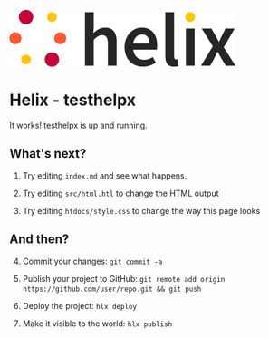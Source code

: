 <!--
  ~ Licensed to the Apache Software Foundation (ASF) under one or more
  ~ contributor license agreements.  See the NOTICE file distributed with
  ~ this work for additional information regarding copyright ownership.
  ~ The ASF licenses this file to You under the Apache License, Version 2.0
  ~ (the "License"); you may not use this file except in compliance with
  ~ the License.  You may obtain a copy of the License at
  ~
  ~      http://www.apache.org/licenses/LICENSE-2.0
  ~
  ~ Unless required by applicable law or agreed to in writing, software
  ~ distributed under the License is distributed on an "AS IS" BASIS,
  ~ WITHOUT WARRANTIES OR CONDITIONS OF ANY KIND, either express or implied.
  ~ See the License for the specific language governing permissions and
  ~ limitations under the License.
  -->
![helix-logo](./helix_logo.png)

# Helix - testhelpx

It works! testhelpx is up and running.

## What's next?

1. Try editing `index.md` and see what happens.

2. Try editing `src/html.htl` to change the HTML output

3. Try editing `htdocs/style.css` to change the way this page looks

## And then?

4. Commit your changes: `git commit -a`

5. Publish your project to GitHub: `git remote add origin https://github.com/user/repo.git && git push`

6. Deploy the project: `hlx deploy`

7. Make it visible to the world: `hlx publish`


